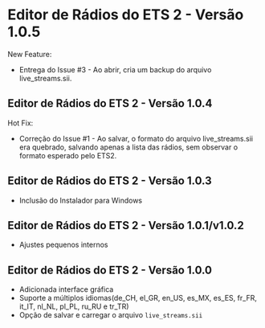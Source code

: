 # Editor de Rádios do ETS 2 - Versão 1.0.5

New Feature:

- Entrega do Issue #3 - Ao abrir, cria um backup do arquivo live_streams.sii.
  
## Editor de Rádios do ETS 2 - Versão 1.0.4

Hot Fix:

- Correção do Issue #1 - Ao salvar, o formato do arquivo live_streams.sii era quebrado, salvando apenas a lista das rádios, sem observar o formato esperado pelo ETS2.

## Editor de Rádios do ETS 2 - Versão 1.0.3

- Inclusão do Instalador para Windows

## Editor de Rádios do ETS 2 - Versão 1.0.1/v1.0.2

- Ajustes pequenos internos

## Editor de Rádios do ETS 2 - Versão 1.0.0

- Adicionada interface gráfica
- Suporte a múltiplos idiomas(de_CH, el_GR, en_US, es_MX, es_ES, fr_FR, it_IT, nl_NL, pl_PL, ru_RU e tr_TR)
- Opção de salvar e carregar o arquivo `live_streams.sii`
